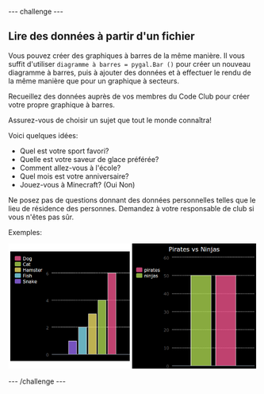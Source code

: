 \--- challenge \---

## Lire des données à partir d'un fichier

Vous pouvez créer des graphiques à barres de la même manière. Il vous suffit d'utiliser `diagramme à barres = pygal.Bar ()` pour créer un nouveau diagramme à barres, puis à ajouter des données et à effectuer le rendu de la même manière que pour un graphique à secteurs.

Recueillez des données auprès de vos membres du Code Club pour créer votre propre graphique à barres.

Assurez-vous de choisir un sujet que tout le monde connaîtra!

Voici quelques idées:

+ Quel est votre sport favori?
+ Quelle est votre saveur de glace préférée?
+ Comment allez-vous à l'école?
+ Quel mois est votre anniversaire?
+ Jouez-vous à Minecraft? (Oui Non)

Ne posez pas de questions donnant des données personnelles telles que le lieu de résidence des personnes. Demandez à votre responsable de club si vous n'êtes pas sûr.

Exemples:

![screenshot](images/pets-bar-examples.png)

\--- /challenge \---